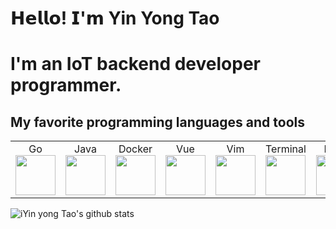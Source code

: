 # 𝗛𝗲𝗹𝗹𝗼! 𝗜'𝗺 Yin Yong Tao

# I'm an IoT backend developer programmer.

## My favorite programming languages and tools

<table>
    <tbody>
        <tr valign="top">
            <td width="10%" align="center">
                <span>Go</span><br>
                <img height="64px" src="https://cdn.svgporn.com/logos/go.svg">
            </td>
            <td width="10%" align="center">
                <span>Java</span><br>
                <img height="64px" src="https://cdn.svgporn.com/logos/java.svg">
            </td>
              <td width="10%" align="center">
                <span>Docker</span><br>
                <img height="64px" src="https://cdn.svgporn.com/logos/docker.svg">
            </td>
            <td width="10%" align="center">
                <span>Vue</span><br>
                <img height="64px" src="https://cdn.svgporn.com/logos/vue.svg">
            </td>
            <td width="10%" align="center">
                <span>Vim</span><br>
                <img height="64px" src="https://cdn.svgporn.com/logos/vim.svg">
            </td>
            <td width="10%" align="center">
                <span>Terminal</span><br>
                <img height="64px" src="https://cdn.svgporn.com/logos/terminal.svg">
            </td>
            <td width="10%" align="center">
                <span>Edge</span><br>
                <img height="64px" src="https://cdn.svgporn.com/logos/microsoft-edge.svg">
            </td>
            <td width="10%" align="center">
                <span>VSCode</span><br>
                <img height="64px" src="https://cdn.svgporn.com/logos/visual-studio-code.svg">
            </td>
            <td width="10%" align="center">
                <span>Git</span><br>
                <img height="64px" src="https://cdn.svgporn.com/logos/git-icon.svg">
            </td>
        </tr>
    </tbody>
</table>

![iYin yong Tao's github stats](https://github-readme-stats.vercel.app/api?username=goworkeryyt&count_private=true)
